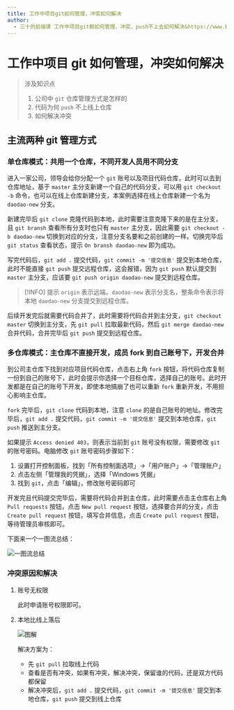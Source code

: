```yaml
---
title: 工作中项目git如何管理，冲突如何解决
author:
  - 三十的前端课 工作中项目git都如何管理，冲突，push不上去如何解决&https://www.bilibili.com/video/BV1XF411D7mq
---
```


# 工作中项目 git 如何管理，冲突如何解决

> 涉及知识点
>
> 1. 公司中 `git` 仓库管理方式是怎样的
> 2. 代码为何 `push` 不上线上仓库
> 3. 如何解决冲突

## 主流两种 git 管理方式

### 单仓库模式：共用一个仓库，不同开发人员用不同分支

进入一家公司，领导会给你分配一个 `git` 账号以及项目代码仓库，此时可以去到仓库地址，基于 `master` 主分支新建一个自己的代码分支，可以用 `git checkout -b` 命令，也可以在线上仓库新建分支，本案例选择在线上仓库新建一个名为 `daodao-new` 分支。

新建完毕后 `git clone` 克隆代码到本地，此时需要注意克隆下来的是在主分支，且 `git bransh` 查看所有分支时也只有 `master` 主分支，因此需要 `git checkout -b daodao-new` 切换到对应的分支，注意分支名要和之前创建的一样。切换完毕后 `git status` 查看状态，提示 `On bransh daodao-new` 即为成功。

写完代码后，`git add .` 提交代码，`git commit -m '提交信息'` 提交到本地仓库，此时不能直接 `git push` 提交远程仓库，这会报错，因为 `git push` 默认提交到 `master` 主分支，应该要 `git push origin daodao-new` 提交到远程仓库。

> [!INFO] 提示
> `origin` 表示远端，`daodao-new` 表示分支名，整条命令表示将本地 `daodao-new` 分支提交到远程仓库。

后续开发完后就需要代码合并了，此时需要将代码合并到主分支，`git checkout master` 切换到主分支，先 `git pull` 拉取最新代码，然后 `git merge daodao-new` 合并代码，合并完毕后 `git push` 提交到远程仓库。

### 多仓库模式：主仓库不直接开发，成员 fork 到自己账号下，开发合并

到公司主仓库下找到对应项目代码仓库，点击右上角 `fork` 按钮，将代码仓库复制一份到自己的账号下，此时会提示你选择一个目标仓库，选择自己的账号。此时开发都是在自己的账号下开发，即使本地搞崩了也可以重新 `fork` 重新开发，不用担心影响主仓库。

`fork` 完毕后，`git clone` 代码到本地，注意 `clone` 的是自己账号的地址。修改完毕后，`git add .` 提交代码，`git commit -m '提交信息'` 提交到本地仓库，`git push` 推送到主分支。

如果提示 `Access denied 403`，则表示当前到 `git` 账号没有权限，需要修改 `git` 的账号密码。电脑修改 `git` 账号密码步骤如下：

1. 设置打开控制面板，找到「所有控制面选项」->「用户账户」->「管理账户」
2. 点击左侧「管理我的凭据」，选择「Windows 凭据」
3. 找到 `git`，点击「编辑」，修改账号密码即可

开发完且代码提交完毕后，需要将代码合并到主仓库，此时需要点击主仓库右上角 `Pull requests` 按钮，点击 `New pull request` 按钮，选择要合并的分支，点击 `Create pull request` 按钮，填写合并信息，点击 `Create pull request` 按钮，等待管理员审核即可。

下面来一个一图流总结：

![一图流总结](https://pic1.imgdb.cn/item/67dcd87688c538a9b5c2577c.png)

### 冲突原因和解决

1. 账号无权限

   此时申请账号权限即可。

2. 本地比线上落后

   ![图解](https://pic1.imgdb.cn/item/67dcd93c88c538a9b5c2594d.png)

   解决方案为：

   - 先 `git pull` 拉取线上代码
   - 查看是否有冲突，如果有冲突，解决冲突，保留谁的代码，还是双方代码都保留
   - 解决冲突后，`git add .` 提交代码，`git commit -m '提交信息'` 提交到本地仓库，`git push` 提交到线上仓库
